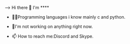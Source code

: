 --> Hi there 👋
I'm ****

- 👨‍💻Programming languages i know mainly c and python.

- 🔭I'm not working on anything right now.

- 📫 How to reach me:Discord and Skype.

